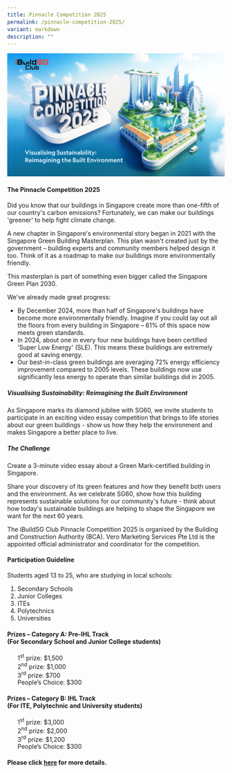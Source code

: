 ```yaml
---
title: Pinnacle Competition 2025
permalink: /pinnacle-competition-2025/
variant: markdown
description: ""
---
```

![](/images/BCA_Pinnacle_Competition_KV.png)

<h4>The Pinnacle Competition 2025</h4>

<p>Did you know that our buildings in Singapore create more than one-fifth of our country's carbon emissions? Fortunately, we can make our buildings 'greener' to help fight climate change.</p>

<p>A new chapter in Singapore's environmental story began in 2021 with the Singapore Green Building Masterplan. This plan wasn't created just by the government – building experts and community members helped design it too. Think of it as a roadmap to make our buildings more environmentally friendly.</p>

<p>This masterplan is part of something even bigger called the Singapore Green Plan 2030.</p>

<p>We've already made great progress:</p>

<ul>
	<li>By December 2024, more than half of Singapore's buildings have become more environmentally friendly. Imagine if you could lay out all the floors from every building in Singapore – 61% of this space now meets green standards.</li>
	<li>In 2024, about one in every four new buildings have been certified 'Super Low Energy' (SLE). This means these buildings are extremely good at saving energy.</li>
	<li>Our best-in-class green buildings are averaging 72% energy efficiency improvement compared to 2005 levels. These buildings now use significantly less energy to operate than similar buildings did in 2005.</li>
</ul>

<h5>Visualising Sustainability: Reimagining the Built Environment</h5>

<p>As Singapore marks its diamond jubilee with SG60, we invite students to participate in an exciting video essay competition that brings to life stories about our green buildings - show us how they help the environment and makes Singapore a better place to live.</p>

<h5>The Challenge</h5>

<p>Create a 3-minute video essay about a Green Mark-certified building in Singapore.</p>

<p>Share your discovery of its green features and how they benefit both users and the environment. As we celebrate SG60, show how this building represents sustainable solutions for our community's future - think about how today's sustainable buildings are helping to shape the Singapore we want for the next 60 years.</p>

<p>The iBuildSG Club Pinnacle Competition 2025 is organised by the Building and Construction Authority (BCA). Vero Marketing Services Pte Ltd is the appointed official administrator and coordinator for the competition.</p>

<h4>Participation Guideline</h4>

<p>Students aged 13 to 25, who are studying in local schools:</p>

<ol>
	<li>Secondary Schools</li>
	<li>Junior Colleges</li>
	<li>ITEs</li>
	<li>Polytechnics</li>
	<li>Universities</li>
</ol>

<style>
	ul.blankie {
		margin-left: 0px;
	}
	
	ul.blankie li::marker {
		color: white;
	}
</style>
	
<h4>Prizes – Category A: Pre-IHL Track<br>(For Secondary School and Junior College students)</h4>

<ul class="blankie">
	<li>1<sup>st</sup> prize: $1,500</li>
	<li>2<sup>nd</sup> prize: $1,000</li>
	<li>3<sup>rd</sup> prize: $700</li>
	<li>People’s Choice: $300</li>
</ul>
	
<h4>Prizes – Category B: IHL Track<br>
(For ITE, Polytechnic and University students)</h4>

<ul class="blankie">
	<li>1<sup>st</sup> prize: $3,000</li>
	<li>2<sup>nd</sup> prize: $2,000</li>
	<li>3<sup>rd</sup> prize: $1,200</li>
	<li>People’s Choice: $300</li>
</ul>

<h4><p>Please click <a href="https://www.buildsg.gov.sg/ibuildsg-club/pinnacle-competition-2025/how-to-participate/" rel="noopener noreferrer nofollow" target="_blank">here</a> for more details.</p></h4>
